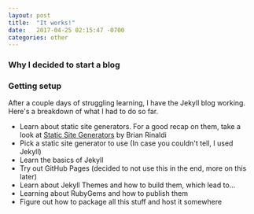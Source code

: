 ```yaml
---
layout: post
title:  "It works!"
date:   2017-04-25 02:15:47 -0700
categories: other
---
```


### Why I decided to start a blog

### Getting setup
After a couple days of <span style="text-decoration:strikethrough;">struggling</span> learning, I have the Jekyll blog working. Here's a breakdown of what I had to do so far.
* Learn about static site generators. For a good recap on them, take a look at [Static Site Generators](http://www.oreilly.com/web-platform/free/static-site-generators.csp?intcmp=il-web-free-product-lgen_staticsitegenerators) by Brian Rinaldi
* Pick a static site generator to use (In case you couldn't tell, I used Jekyll)
* Learn the basics of Jekyll
* Try out GitHub Pages (decided to not use this in the end, more on this later)
* Learn about Jekyll Themes and how to build them, which lead to...
* Learning about RubyGems and how to publish them
* Figure out how to package all this stuff and host it somewhere
